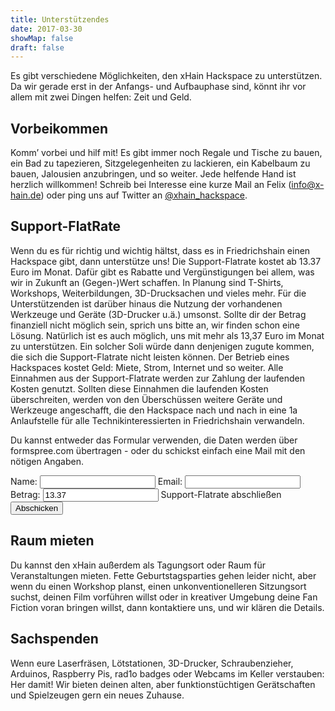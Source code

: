 ```yaml
---
title: Unterstützendes
date: 2017-03-30
showMap: false
draft: false
---
```


Es gibt verschiedene Möglichkeiten, den xHain Hackspace zu unterstützen. Da wir gerade erst in der Anfangs- und Aufbauphase sind, könnt ihr vor allem mit zwei Dingen helfen: Zeit und Geld.

## Vorbeikommen

Komm’ vorbei und hilf mit! Es gibt immer noch Regale und Tische zu bauen, ein Bad zu tapezieren, Sitzgelegenheiten zu lackieren, ein Kabelbaum zu bauen, Jalousien anzubringen, und so weiter. Jede helfende Hand ist herzlich willkommen! Schreib bei Interesse eine kurze Mail an Felix (<a href="mailto:info@x-hain.de">info@x-hain.de</a>) oder ping uns auf Twitter an <a href="https://twitter.com/xHain_hackspace">@xhain_hackspace</a>.

## Support-FlatRate

Wenn du es für richtig und wichtig hältst, dass es in Friedrichshain einen Hackspace gibt, dann unterstütze uns!
Die Support-Flatrate kostet ab 13.37 Euro im Monat. Dafür gibt es Rabatte und Vergünstigungen bei allem, was wir in Zukunft an (Gegen-)Wert schaffen. In Planung sind T-Shirts, Workshops, Weiterbildungen, 3D-Drucksachen und vieles mehr. Für die Unterstützenden ist darüber hinaus die Nutzung der vorhandenen Werkzeuge und Geräte (3D-Drucker u.ä.) umsonst.
Sollte dir der Betrag finanziell nicht möglich sein, sprich uns bitte an, wir finden schon eine Lösung.
Natürlich ist es auch möglich, uns mit mehr als 13,37 Euro im Monat zu unterstützen. Ein solcher Soli würde dann denjenigen zugute kommen, die sich die Support-Flatrate nicht leisten können.
Der Betrieb eines Hackspaces kostet Geld: Miete, Strom, Internet und so weiter. Alle Einnahmen aus der Support-Flatrate werden zur Zahlung der laufenden Kosten genutzt. Sollten diese Einnahmen die laufenden Kosten überschreiten, werden von den Überschüssen weitere Geräte und Werkzeuge angeschafft, die den Hackspace nach und nach in eine 1a Anlaufstelle für alle Technikinteressierten in Friedrichshain verwandeln.

Du kannst entweder das Formular verwenden, die Daten werden über formspree.com übertragen - oder du schickst einfach eine Mail mit den nötigen Angaben.

<form action="https://formspree.io/signup@x-hain.de"
      method="POST">
    <label for="Name">Name:
    	<input type="text" name="Name" title="Name" required>
    </label>
    <label for="email">Email:
    	<input type="email" name="_replyto" title="Email" required>
    </label>
    <label for="amount">Betrag:
    	<input type="text" name="amount" title="Betrag" value="13.37" required>
    </label>
    <label>Support-Flatrate abschließen
    	<input type="submit" value="Abschicken">
	</label>
</form>

## Raum mieten

Du kannst den xHain außerdem als Tagungsort oder Raum für Veranstaltungen mieten. Fette Geburtstagsparties gehen leider nicht, aber wenn du einen Workshop planst, einen unkonventionelleren Sitzungsort suchst, deinen Film vorführen willst oder in kreativer Umgebung deine Fan Fiction voran bringen willst, dann kontaktiere uns, und wir klären die Details.

## Sachspenden

Wenn eure Laserfräsen, Lötstationen, 3D-Drucker, Schraubenzieher, Arduinos, Raspberry Pis, rad1o badges oder Webcams im Keller verstauben: Her damit! Wir bieten deinen alten, aber funktionstüchtigen Gerätschaften und Spielzeugen gern ein neues Zuhause.
